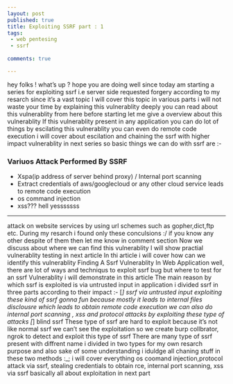 ```yaml
---
layout: post
published: true
title: Exploiting SSRF part : 1
tags:
 - web pentesing
 - ssrf
 
comments: true

---
```



hey folks ! what’s up ? hope you are doing well since today am starting a series for exploiting ssrf i.e server side requested forgery according to my resarch since it’s a vast topic I will cover this topic in various parts i will not waste your time by explaining this vulnerablity deeply you can read about this vulnerablity from here
before starting let me give a overview about this vulnerablity If this vulnerablity present in any application you can do lot of things by escilating this vulnerablity you can even do remote code execution i will cover about escilation and chaining the ssrf with higher impact vulnerablity in next series so basic things we can do with ssrf are :-

### Variuos Attack Performed By SSRF

* Xspa(ip address of server behind proxy) / Internal port scanning
* Extract credentials of aws/googlecloud or any other cloud service leads to remote code execution
* os command injection
* xss??? hell yesssssss
***

attack on website services by using url schemes such as gopher,dict,ftp etc.
During my resarch i found only these conculsions :/ if you know any other despite of them then let me know in comment section Now we discuss about where we can find this vulnerablity I will show practial vulnerablity testing in next article In thi article i will cover how can we identify this vulnerablity
Finding A Ssrf Vulnerablity In Web Application
well, there are lot of ways and techniqus to exploit ssrf bug but where to test for an ssrf Vulnerablity i will demonstrate in this article The main reason by which ssrf is exploited is via untrusted input in application i divided ssrf in three parts according to their impact :-
[*] ssrf via untrusted input
exploiting these kind of ssrf gonna fun because mostly it leads to internal files disclousre which leads to obtain remote code execution we can also do internal port scanning , xss and protocol attacks by exploiting these type of attacks
[*] blind ssrf
These type of ssrf are hard to exploit because it’s not like normal ssrf we can’t see the exploitation so we create burp collbrator, ngrok to detect and exploit this type of ssrf
There are many type of ssrf present with diffrent name i divided in two types for my own resarch purpose and also sake of some understanding i iduldge all chaning stuff in these two methods :_;
i will cover everything os coomand injection,protocol attack via ssrf, stealing credentials to obtain rce, internal port scanning, xss via ssrf basically all about exploitation in next part
